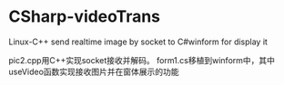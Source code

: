 # CSharp-videoTrans
Linux-C++ send realtime image  by socket to C#winform for display it

pic2.cpp用C++实现socket接收并解码。
form1.cs移植到winform中，其中useVideo函数实现接收图片并在窗体展示的功能
